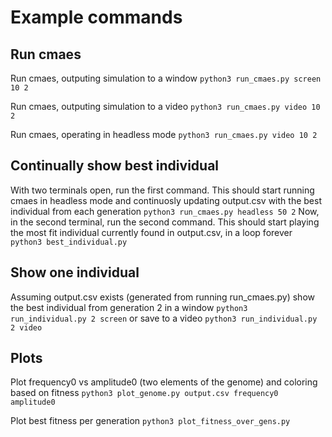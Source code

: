 # Example commands

## Run cmaes

Run cmaes, outputing simulation to a window
`python3 run_cmaes.py screen 10 2`

Run cmaes, outputing simulation to a video
`python3 run_cmaes.py video 10 2`

Run cmaes, operating in headless mode
`python3 run_cmaes.py video 10 2`

## Continually show best individual 
With two terminals open, run the first command. This should start running cmaes in headless mode
and continuosly updating output.csv with the best individual from each generation
`python3 run_cmaes.py headless 50 2`
Now, in the second terminal, run the second command. This should start playing the most fit
individual currently found in output.csv, in a loop forever
`python3 best_individual.py`

## Show one individual
Assuming output.csv exists (generated from running run_cmaes.py)
show the best individual from generation 2 in a window 
`python3 run_individual.py 2 screen`
or save to a video
`python3 run_individual.py 2 video`

## Plots
Plot frequency0 vs amplitude0 (two elements of the genome) and coloring based on fitness
`python3 plot_genome.py output.csv frequency0 amplitude0`

Plot best fitness per generation
`python3 plot_fitness_over_gens.py `
